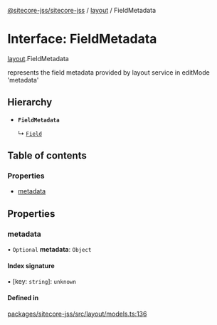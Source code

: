 [@sitecore-jss/sitecore-jss](../README.md) / [layout](../modules/layout.md) / FieldMetadata

# Interface: FieldMetadata

[layout](../modules/layout.md).FieldMetadata

represents the field metadata provided by layout service in editMode 'metadata'

## Hierarchy

- **`FieldMetadata`**

  ↳ [`Field`](layout.Field.md)

## Table of contents

### Properties

- [metadata](layout.FieldMetadata.md#metadata)

## Properties

### metadata

• `Optional` **metadata**: `Object`

#### Index signature

▪ [key: `string`]: `unknown`

#### Defined in

[packages/sitecore-jss/src/layout/models.ts:136](https://github.com/Sitecore/jss/blob/e8cb65715/packages/sitecore-jss/src/layout/models.ts#L136)
